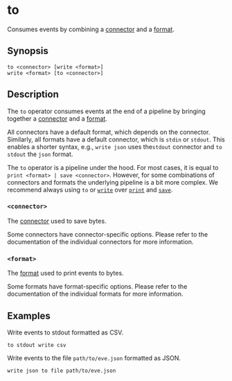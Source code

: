 # to

Consumes events by combining a [connector][connectors] and a [format][formats].

## Synopsis

```
to <connector> [write <format>]
write <format> [to <connector>]
```

## Description

The `to` operator consumes events at the end of a pipeline by bringing together
a [connector][connectors] and a [format][formats].

All connectors have a default format, which depends on the connector. Similarly,
all formats have a default connector, which is `stdin` or `stdout`. This enables
a shorter syntax, e.g., `write json` uses the`stdout` connector and `to stdout`
the `json` format.

The `to` operator is a pipeline under the hood. For most cases, it is equal to
`print <format> | save <connector>`. However, for some combinations of
connectors and formats the underlying pipeline is a bit more complex. We
recommend always using `to` or [`write`](write.md) over
[`print`](../transformations/print.md) and [`save`](save.md).

### `<connector>`

The [connector][connectors] used to save bytes.

Some connectors have connector-specific options. Please refer to the
documentation of the individual connectors for more information.

### `<format>`

The [format][formats] used to print events to bytes.

Some formats have format-specific options. Please refer to the documentation of
the individual formats for more information.

## Examples

Write events to stdout formatted as CSV.

```
to stdout write csv
```

Write events to the file `path/to/eve.json` formatted as JSON.

```
write json to file path/to/eve.json
```

[connectors]: ../../connectors.md
[formats]: ../../formats.md
